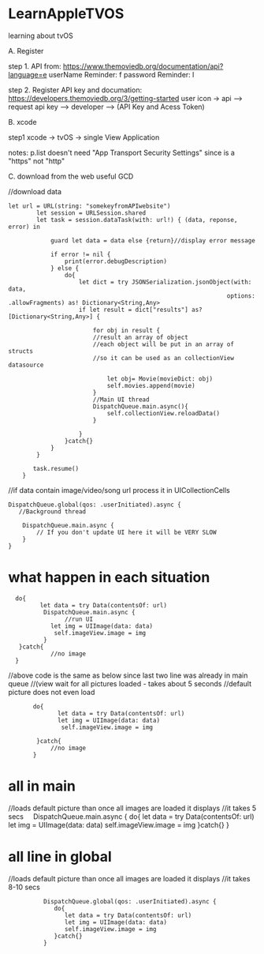 # LearnAppleTVOS

learning about tvOS

A. Register

  step 1. API from: https://www.themoviedb.org/documentation/api?language=e
  userName Reminder: f
  password Reminder: l

  step 2. Register API key and documation:   https://developers.themoviedb.org/3/getting-started
  user icon -> api --> request api key  --> developer --> (API Key and Acess Token)

B. xcode
  
   step1 xcode -> tvOS -> single View Application
   
   notes: p.list doesn't need "App Transport Security Settings" since is a "https" not "http"
   
C. download from the web useful GCD

//download data



    let url = URL(string: "somekeyfromAPIwebsite")
            let session = URLSession.shared
            let task = session.dataTask(with: url!) { (data, reponse, error) in

                guard let data = data else {return}//display error message

                if error != nil {
                    print(error.debugDescription)
                } else {
                    do{
                        let dict = try JSONSerialization.jsonObject(with: data, 
                                                                  options: .allowFragments) as! Dictionary<String,Any>
                        if let result = dict["results"] as? [Dictionary<String,Any>] {

                            for obj in result {
                            //result an array of object
                            //each object will be put in an array of structs
                            //so it can be used as an collectionView datasource
                            
                                let obj= Movie(movieDict: obj)
                                self.movies.append(movie)
                            }
                            //Main UI thread
                            DispatchQueue.main.async(){
                                self.collectionView.reloadData()
                            }

                        }
                    }catch{}
                }
            }

           task.resume()
        }








//if data contain image/video/song url process it in UICollectionCells

    DispatchQueue.global(qos: .userInitiated).async {
       //Background thread
       
        DispatchQueue.main.async {
            // If you don't update UI here it will be VERY SLOW
        }
    }
    
    
# what happen in each situation

      do{
             let data = try Data(contentsOf: url)
              DispatchQueue.main.async {
                    //run UI
                let img = UIImage(data: data)
                 self.imageView.image = img
              }
       }catch{
                //no image
      }
      
   //above code is the same as below since last two line was already in main queue 
   //(view wait for all pictures loaded - takes about 5 seconds
   //default picture does not even load

           do{
                  let data = try Data(contentsOf: url)
                  let img = UIImage(data: data)
                   self.imageView.image = img
              
            }catch{
                //no image
           }
# all in main
  //loads default picture than once all images are loaded it displays
  //it takes 5 secs
      DispatchQueue.main.async {
            do{
                    let data = try Data(contentsOf: url)
                    let img = UIImage(data: data)
                    self.imageView.image = img
            }catch{}
       }
          


           
# all line in global
   
   //loads default picture than once all images are loaded it displays
   //it takes 8-10 secs
   
            
              DispatchQueue.global(qos: .userInitiated).async {
                 do{
                    let data = try Data(contentsOf: url)
                    let img = UIImage(data: data)
                    self.imageView.image = img
                 }catch{}
              }
              

    
           


